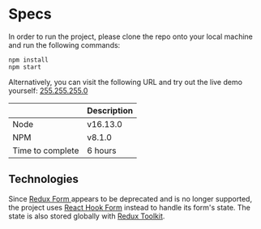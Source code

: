 # Specs

In order to run the project, please clone the repo onto your local machine and run the following commands:

    npm install
    npm start

Alternatively, you can visit the following URL and try out the live demo yourself:
[255.255.255.0](www.placeholder.ocm)

|                  | Description |
| ---------------- | ----------- |
| Node             | v16.13.0    |
| NPM              | v8.1.0      |
| Time to complete | 6 hours     |

## Technologies

Since [Redux Form ](https://redux-form.com/8.3.0/) appears to be deprecated and is no longer supported, the project uses [React Hook Form](https://react-hook-form.com/) instead to handle its form's state. The state is also stored globally with [Redux Toolkit](https://redux-toolkit.js.org/).
